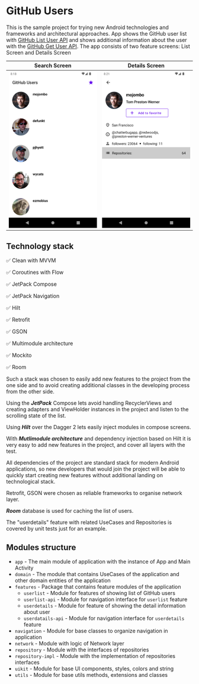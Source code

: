 [imageDetails]: ./screens/screenDetails.png "Screen Details"
[imageList]: ./screens/screenList.png "Screen List"

GitHub Users
============

This is the sample project for trying new Android technologies and frameworks and architectural approaches. 
App shows the GitHub user list with [GitHub List User API](https://docs.github.com/en/rest/users/users#list-users) and shows additional information about the user with the [GitHub Get User API](https://docs.github.com/en/rest/users/users#get-a-user). 
The app consists of two feature screens: List Screen and Details Screen

| Search Screen            |        Details Screen            |
|--------------------------|----------------------------------|
|![Screen List][imageList] |  ![Screen Details][imageDetails] |


Technology stack
----------------
✅ Clean with MVVM

✅ Coroutines with Flow

✅ JetPack Compose

✅ JetPack Navigation

✅ Hilt

✅ Retrofit

✅ GSON

✅ Multimodule architecture

✅ Mockito

✅ Room

Such a stack was chosen to easily add new features to the project from the one side and to avoid creating additional classes in the developing process from the other side.

Using the ***JetPack*** Compose lets avoid handling RecyclerViews and creating adapters and ViewHolder instances in the project and listen to the scrolling state of the list.

Using ***Hilt*** over the Dagger 2 lets easily inject modules in compose screens.

With ***Mutlimodule architecture*** and dependency injection based on Hilt it is very easy to add new features in the project, and cover all layers with the test. 

All dependencies of the project are standard stack for modern Android applications, so new developers that would join the project will be able to quickly start creating new features without additional landing on technological stack.

Retrofit, GSON were chosen as reliable frameworks to organise network layer.

***Room*** database is used for caching the list of users.

The "userdetails" feature with related UseCases and Repositories is covered by unit tests just for an example.

Modules structure
-----------------
- ```app``` - The main module of application with the instance of App and Main Activity
- ```domain``` - The module that contains UseCases of the application and other domain entities of the application
- ```features``` - Package that contains feature modules of the application
  - ```userlist``` - Module for features of showing list of GitHub users 
  - ```userlist-api``` - Module for navigation interface for ```userlist``` feature
  - ```userdetails``` - Module for feature of showing the detail information about user
  - ```userdatails-api``` - Module for navigation interface for ```userdetails``` feature
- ```navigation``` - Module for base classes to organize navigation in application
- ```network``` - Module with logic of Network layer
- ```repository``` - Module with the interfaces of repositories
- ```repository-impl``` - Module with the implementation of repositories interfaces
- ```uikit``` - Module for base UI components, styles, colors and string
- ```utils``` - Module for base utils methods, extensions and classes 